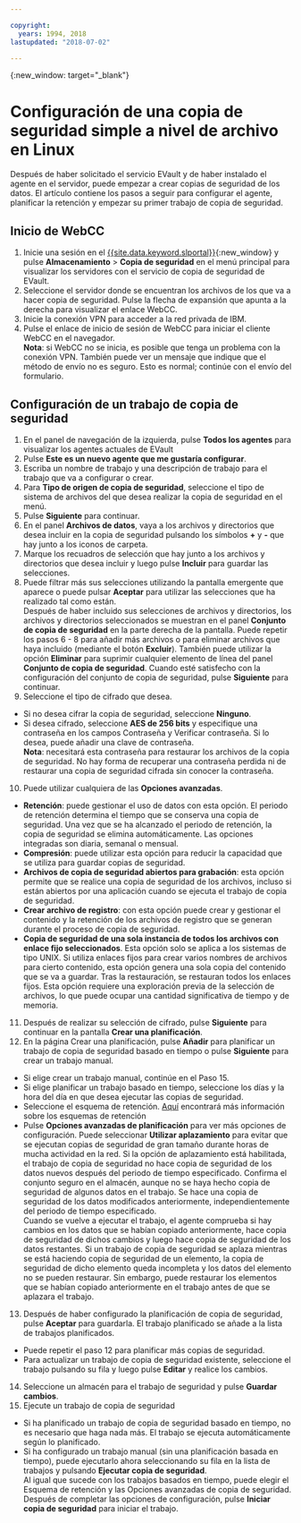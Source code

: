 ```yaml
---

copyright:
  years: 1994, 2018
lastupdated: "2018-07-02"

---
```

{:new_window: target="_blank"}

# Configuración de una copia de seguridad simple a nivel de archivo en Linux

Después de haber solicitado el servicio EVault y de haber instalado el agente en el servidor, puede empezar a crear copias de seguridad de los datos. El artículo contiene los pasos a seguir para configurar el agente, planificar la retención y empezar su primer trabajo de copia de seguridad.

## Inicio de WebCC

1. Inicie una sesión en el [{{site.data.keyword.slportal}}](https://control.softlayer.com/){:new_window} y pulse **Almacenamiento** > **Copia de seguridad** en el menú principal para visualizar los servidores con el servicio de copia de seguridad de EVault. 
2. Seleccione el servidor donde se encuentran los archivos de los que va a hacer copia de seguridad. Pulse la flecha de expansión que apunta a la derecha para visualizar el enlace WebCC.
3. Inicie la conexión VPN para acceder a la red privada de IBM.
4. Pulse el enlace de inicio de sesión de WebCC para iniciar el cliente WebCC en el navegador.<br/>
  **Nota**: si WebCC no se inicia, es posible que tenga un problema con la conexión VPN. También puede ver un mensaje que indique que el método de envío no es seguro. Esto es normal; continúe con el envío del formulario.
  
## Configuración de un trabajo de copia de seguridad

1. En el panel de navegación de la izquierda, pulse **Todos los agentes** para visualizar los agentes actuales de EVault
2. Pulse **Este es un nuevo agente que me gustaría configurar**.
3. Escriba un nombre de trabajo y una descripción de trabajo para el trabajo que va a configurar o crear.
4. Para **Tipo de origen de copia de seguridad**, seleccione el tipo de sistema de archivos del que desea realizar la copia de seguridad en el menú.
5. Pulse **Siguiente** para continuar. 
6. En el panel **Archivos de datos**, vaya a los archivos y directorios que desea incluir en la copia de seguridad pulsando los símbolos **+** y **-** que hay junto a los iconos de carpeta.
7. Marque los recuadros de selección que hay junto a los archivos y directorios que desea incluir y luego pulse **Incluir** para guardar las selecciones.
8. Puede filtrar más sus selecciones utilizando la pantalla emergente que aparece o puede pulsar **Aceptar** para utilizar las selecciones que ha realizado tal como están. <br /> Después de haber incluido sus selecciones de archivos y directorios, los archivos y directorios seleccionados se muestran en el panel **Conjunto de copia de seguridad** en la parte derecha de la pantalla. Puede repetir los pasos 6 - 8 para añadir más archivos o para eliminar archivos que haya incluido (mediante el botón **Excluir**). También puede utilizar la opción **Eliminar** para suprimir cualquier elemento de línea del panel **Conjunto de copia de seguridad**. Cuando esté satisfecho con la configuración del conjunto de copia de seguridad, pulse **Siguiente** para continuar.
9. Seleccione el tipo de cifrado que desea. 
  - Si no desea cifrar la copia de seguridad, seleccione **Ninguno**.
  - Si desea cifrado, seleccione **AES de 256 bits** y especifique una contraseña en los campos Contraseña y Verificar contraseña. Si lo desea, puede añadir una clave de contraseña. <br/> **Nota**: necesitará esta contraseña para restaurar los archivos de la copia de seguridad. No hay forma de recuperar una contraseña perdida ni de restaurar una copia de seguridad cifrada sin conocer la contraseña.
10. Puede utilizar cualquiera de las **Opciones avanzadas**.
  - **Retención**: puede gestionar el uso de datos con esta opción. El periodo de retención determina el tiempo que se conserva una copia de seguridad. Una vez que se ha alcanzado el periodo de retención, la copia de seguridad se elimina automáticamente. Las opciones integradas son diaria, semanal o mensual.
  - **Compresión**: puede utilizar esta opción para reducir la capacidad que se utiliza para guardar copias de seguridad. 
  - **Archivos de copia de seguridad abiertos para grabación**: esta opción permite que se realice una copia de seguridad de los archivos, incluso si están abiertos por una aplicación cuando se ejecuta el trabajo de copia de seguridad.
  - **Crear archivo de registro**: con esta opción puede crear y gestionar el contenido y la retención de los archivos de registro que se generan durante el proceso de copia de seguridad. 
  - **Copia de seguridad de una sola instancia de todos los archivos con enlace fijo seleccionados**. Esta opción solo se aplica a los sistemas de tipo UNIX. Si utiliza enlaces fijos para crear varios nombres de archivos para cierto contenido, esta opción genera una sola copia del contenido que se va a guardar. Tras la restauración, se restauran todos los enlaces fijos. Esta opción requiere una exploración previa de la selección de archivos, lo que puede ocupar una cantidad significativa de tiempo y de memoria.
11. Después de realizar su selección de cifrado, pulse **Siguiente** para continuar en la pantalla **Crear una planificación**.
12. En la página Crear una planificación, pulse **Añadir** para planificar un trabajo de copia de seguridad basado en tiempo o pulse **Siguiente** para crear un trabajo manual.
  - Si elige crear un trabajo manual, continúe en el Paso 15.
  - Si elige planificar un trabajo basado en tiempo, seleccione los días y la hora del día en que desea ejecutar las copias de seguridad.
  - Seleccione el esquema de retención. [Aquí](evault-backup-faq.html) encontrará más información sobre los esquemas de retención
  - Pulse **Opciones avanzadas de planificación** para ver más opciones de configuración. Puede seleccionar **Utilizar aplazamiento** para evitar que se ejecutan copias de seguridad de gran tamaño durante horas de mucha actividad en la red. Si la opción de aplazamiento está habilitada, el trabajo de copia de seguridad no hace copia de seguridad de los datos nuevos después del periodo de tiempo especificado. Confirma el conjunto seguro en el almacén, aunque no se haya hecho copia de seguridad de algunos datos en el trabajo. Se hace una copia de seguridad de los datos modificados anteriormente, independientemente del periodo de tiempo especificado. <br/> Cuando se vuelve a ejecutar el trabajo, el agente comprueba si hay cambios en los datos que se habían copiado anteriormente, hace copia de seguridad de dichos cambios y luego hace copia de seguridad de los datos restantes. Si un trabajo de copia de seguridad se aplaza mientras se está haciendo copia de seguridad de un elemento, la copia de seguridad de dicho elemento queda incompleta y los datos del elemento no se pueden restaurar. Sin embargo, puede restaurar los elementos que se habían copiado anteriormente en el trabajo antes de que se aplazara el trabajo.
13. Después de haber configurado la planificación de copia de seguridad, pulse **Aceptar** para guardarla. El trabajo planificado se añade a la lista de trabajos planificados. 
  - Puede repetir el paso 12 para planificar más copias de seguridad. 
  - Para actualizar un trabajo de copia de seguridad existente, seleccione el trabajo pulsando su fila y luego pulse **Editar** y realice los cambios.
14. Seleccione un almacén para el trabajo de seguridad y pulse **Guardar cambios**.
15. Ejecute un trabajo de copia de seguridad
  - Si ha planificado un trabajo de copia de seguridad basado en tiempo, no es necesario que haga nada más. El trabajo se ejecuta automáticamente según lo planificado.
  - Si ha configurado un trabajo manual (sin una planificación basada en tiempo), puede ejecutarlo ahora seleccionando su fila en la lista de trabajos y pulsando **Ejecutar copia de seguridad**. <br/> Al igual que sucede con los trabajos basados en tiempo, puede elegir el Esquema de retención y las Opciones avanzadas de copia de seguridad. Después de completar las opciones de configuración, pulse **Iniciar copia de seguridad** para iniciar el trabajo.
